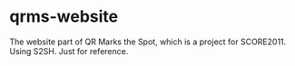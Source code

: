 qrms-website
============

The website part of QR Marks the Spot, which is a project for SCORE2011. Using S2SH. Just for reference.